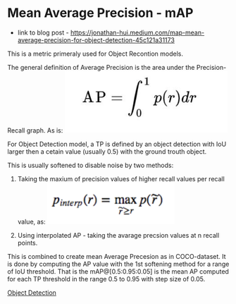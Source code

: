 # Mean Average Precision - mAP
* link to blog post - https://jonathan-hui.medium.com/map-mean-average-precision-for-object-detection-45c121a31173

This is a metric primeraly used for Object Recontion models.

The general definition of Average Precision is the area under the Precision-Recall graph. As is: 
![](Pasted%20image%2020210111141520.png)

For Object Detection model, a TP is defined by an object detection with IoU larger then a cetain value (usually 0.5) with the ground trouth object.

This is usually softened  to disable noise by two methods:
1) Taking the maxium of precision values of higher recall values per recall value, as:
![](Pasted%20image%2020210111141747.png)

2) Using interpolated AP - taking the avarage precsion values at n recall points.


This is combined to create mean Average Precesion as in COCO-dataset.
It is done by computing the AP value with the 1st softening method for a range of IoU threshold. That is the mAP@[0.5:0.95:0.05] is the mean AP computed for each TP threshold in the range 0.5 to 0.95 with step size of 0.05.

[Object Detection](Object%20Detection.md)